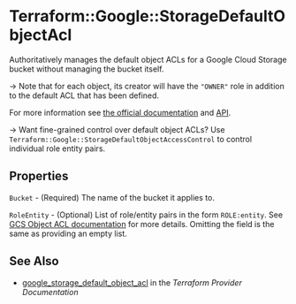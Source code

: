 # Terraform::Google::StorageDefaultObjectAcl

Authoritatively manages the default object ACLs for a Google Cloud Storage bucket
without managing the bucket itself.

-> Note that for each object, its creator will have the `"OWNER"` role in addition
to the default ACL that has been defined.

For more information see
[the official documentation](https://cloud.google.com/storage/docs/access-control/lists) 
and 
[API](https://cloud.google.com/storage/docs/json_api/v1/defaultObjectAccessControls).

-> Want fine-grained control over default object ACLs? Use `Terraform::Google::StorageDefaultObjectAccessControl`
to control individual role entity pairs.

## Properties

`Bucket` - (Required) The name of the bucket it applies to.

`RoleEntity` - (Optional) List of role/entity pairs in the form `ROLE:entity`.
See [GCS Object ACL documentation](https://cloud.google.com/storage/docs/json_api/v1/objectAccessControls) for more details.
Omitting the field is the same as providing an empty list.


## See Also

* [google_storage_default_object_acl](https://www.terraform.io/docs/providers/google/r/storage_default_object_acl.html) in the _Terraform Provider Documentation_